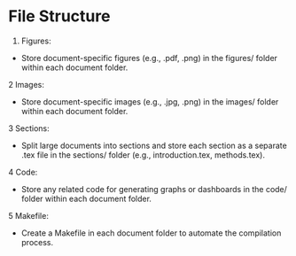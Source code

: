 # File Structure

1. Figures:

* Store document-specific figures (e.g., .pdf, .png) in the figures/ folder within each document folder.

2 Images:

* Store document-specific images (e.g., .jpg, .png) in the images/ folder within each document folder.

3 Sections:

* Split large documents into sections and store each section as a separate .tex file in the sections/ folder (e.g., introduction.tex, methods.tex).

4 Code:

* Store any related code for generating graphs or dashboards in the code/ folder within each document folder.

5 Makefile:

* Create a Makefile in each document folder to automate the compilation process.
